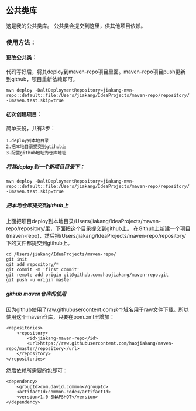 ## 公共类库
这是我的公共类库。
公共类会提交到这里，供其他项目依赖。

### 使用方法：
#### 更改公共类：
代码写好后，将其deploy到maven-repo项目里面。maven-repo项目push更新到github，项目重新依赖即可。
```
mvn deploy -DaltDeploymentRepository=jiakang-mvn-repo::default::file:/Users/jiakang/IdeaProjects/maven-repo/repository/ -Dmaven.test.skip=true
```
#### 初次创建项目：
简单来说，共有3步：
```
1.deploy到本地目录
2.把本地目录提交到gtihub上
3.配置github地址为仓库地址
```
##### 将其deploy到一个新项目目录下：
```
mvn deploy -DaltDeploymentRepository=jiakang-mvn-repo::default::file:/Users/jiakang/IdeaProjects/maven-repo/repository/ -Dmaven.test.skip=true
```
##### 把本地仓库提交到github上
上面把项目deploy到本地目录/Users/jiakang/IdeaProjects/maven-repo/repository/里，下面把这个目录提交到github上。
在Github上新建一个项目(maven-repo)，然后把/Users/jiakang/IdeaProjects/maven-repo/repository/下的文件都提交到gtihub上。
```
cd /Users/jiakang/IdeaProjects/maven-repo/
git init
git add repository/*
git commit -m 'first commit'
git remote add origin git@github.com:haojiakang/maven-repo.git
git push -u origin master
```
##### github maven仓库的使用
因为github使用了raw.githubusercontent.com这个域名用于raw文件下载。所以使用这个maven仓库，只要在pom.xml里增加：
```
<repositories>
    <repository>
        <id>jiakang-maven-repo</id>
        <url>https://raw.githubusercontent.com/haojiakang/maven-repo/master/repository</url>
    </repository>
</repositories>
```
然后依赖所需要的包即可：
```
<dependency>
    <groupId>com.david.common</groupId>
    <artifactId>common-code</artifactId>
    <version>1.0-SNAPSHOT</version>
</dependency>
```